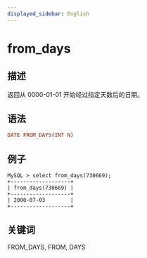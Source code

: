 ```yaml
---
displayed_sidebar: English
---
```


# from_days

## 描述

返回从 0000-01-01 开始经过指定天数后的日期。

## 语法

```Haskell
DATE FROM_DAYS(INT N)
```

## 例子

```Plain Text
MySQL > select from_days(730669);
+-------------------+
| from_days(730669) |
+-------------------+
| 2000-07-03        |
+-------------------+
```

## 关键词

FROM_DAYS, FROM, DAYS
